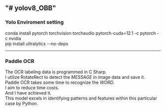 "# yolov8_OBB" 
---

### Yolo Enviroment setting
  conda install pytorch torchvision torchaudio pytorch-cuda=12.1 -c pytorch -c nvidia  
  pip install ultralytics --no-deps  

---
### Paddle OCR  
The OCR labeling data is programmed in C Sharp.  
I utilize RotateRect to detect the *MESSAGE* in image data and save it.  
Paddle OCR takes some time to recognize the *WORD*.  
I aim to reduce time costs.  
And I have achieved it.  
This model excels in identifying patterns and features within this particular case by Python.  
